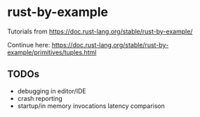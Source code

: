 # rust-by-example
Tutorials from https://doc.rust-lang.org/stable/rust-by-example/

Continue here: https://doc.rust-lang.org/stable/rust-by-example/primitives/tuples.html

## TODOs

- debugging in editor/IDE
- crash reporting
- startup/in memory invocations latency comparison
